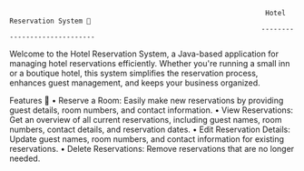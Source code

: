                                                                    Hotel Reservation System 🏨
                                                                  -----------------------------

Welcome to the Hotel Reservation System, a Java-based application for managing hotel reservations efficiently. Whether you're running a small inn or a boutique hotel, this system simplifies the reservation process, enhances guest management, and keeps your business organized.

Features 🌟
•	Reserve a Room: Easily make new reservations by providing guest details, room numbers, and contact information.
•	View Reservations: Get an overview of all current reservations, including guest names, room numbers, contact details, and reservation dates.
•	Edit Reservation Details: Update guest names, room numbers, and contact information for existing reservations.
•	Delete Reservations: Remove reservations that are no longer needed.

